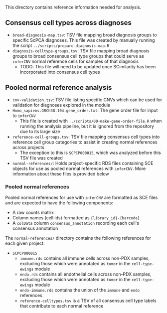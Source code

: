 This directory contains reference information needed for analysis.

## Consensus cell types across diagnoses

* `broad-diagnosis-map.tsv`: TSV file mapping broad diagnosis groups to specific ScPCA diagnoses.
This file was created by manually running the script `../scripts/prepare-diagnosis-map.R`
* `diagnosis-celltype-groups.tsv`: TSV file mapping broad diagnosis groups to broad consensus cell type groups that could serve as `inferCNV` normal reference cells for samples of that diagnosis
  * TODO: This file will need to be updated once SCimilarity has been incorporated into consensus cell types


## Pooled normal reference analysis

* `cnv-validation.tsv`: TSV file listing specific CNVs which can be used for validation for diagnoses explored in the module
* `Homo_sapiens.GRCh38.104.gene_order.txt`: The gene order file for input to `inferCNV`
  * This file is created with `../scripts/00-make-gene-order-file.R` when running the analysis pipeline, but it is ignored from the repository due to its large size
* `reference-cell-groups.tsv`: TSV file mapping consensus cell types into reference cell group categories to assist in creating normal references across projects
  * The exception to this is `SCPCP000015`, which was analyzed before this TSV file was created
* `normal-references/`: Holds project-specific RDS files containing SCE objects for use as pooled normal references with `inferCNV`.
More information about these files is provided below

### Pooled normal references

Pooled normal references for use with `inferCNV` are formatted as SCE files and are expected to have the following components:

* A raw counts matrix
* Column names (cell ids) formatted as `{library_id}-{barcode}`
* A `colData` column `consensus_annotation` recording each cell's consensus annotation

The `normal-references/` directory contains the following references for each given project:

* `SCPCP000015`
  * `immune.rds` contains all immune cells across non-PDX samples, excluding those which were annotated as `tumor` in the `cell-type-ewings` module
  * `endo.rds` contains all endothelial cells across non-PDX samples, excluding those which were annotated as `tumor` in the `cell-type-ewings` module
  * `endo-immune.rds` contains the union of the `immune` and `endo` references
  * `reference-celltypes.tsv` is a TSV of all consensus cell type labels that contribute to each normal reference
